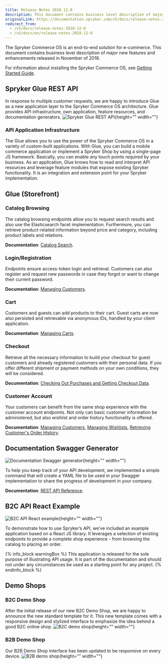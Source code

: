 ```yaml
---
title: Release Notes 2018.12.0
description: This document contains business level description of major new features and enhancements released in November of 2018.
originalLink: https://documentation.spryker.com/v5/docs/release-notes-2018-12-0
redirect_from:
  - /v5/docs/release-notes-2018-12-0
  - /v5/docs/en/release-notes-2018-12-0
---
```


 The Spryker Commerce OS is an end-to-end solution for e-commerce. This document contains business level description of major new features and enhancements released in November of 2018.
 
For information about installing the Spryker Commerce OS, see [Getting Started Guide](https://documentation.spryker.com/docs/en/dev-getting-started).

## Spryker Glue REST API
In response to multiple customer requests, we are happy to introduce Glue as a new application layer to the Spryker Commerce OS architecture. Glue provides API infrastructure, own application, feature resources, and documentation generators.
![Spryker Glue REST API](https://spryker.s3.eu-central-1.amazonaws.com/docs/About/Releases/Release+notes/Release+Notes+2018.12.0/image4.jpg){height="" width=""}

### API Application Infrastructure
The Glue allows you to use the power of the Spryker Commerce OS in a variety of custom-built applications. With Glue, you can build a mobile commerce application or implement a Spryker Shop by using a single-page JS framework. Basically, you can enable any touch points required by your business. As an application, Glue knows how to read and interpret API resources and leverage feature modules that expose existing Spryker functionality. It is an integration and extension point for your Spryker implementation.

## Glue (Storefront)
### Catalog Browsing
The catalog browsing endpoints allow you to request search results and also use the Elasticsearch facet implementation. Furthermore, you can retrieve product-related information beyond price and category, including product labels and relations.

**Documentation**: [Catalog Search](https://documentation.spryker.com/docs/en/catalog-search).

### Login/Registration
Endpoints ensure access-token login and retrieval. Customers can also register and request new passwords in case they forgot or want to change their current password.

**Documentation**: [Managing Customers](https://documentation.spryker.com/docs/en/managing-customers).

### Cart
Customers and guests can add products to their cart. Guest carts are now also persisted and retrievable via anonymous IDs, handled by your client application.

**Documentation**: [Managing Carts](https://documentation.spryker.com/docs/en/managing-carts).

### Checkout
Retrieve all the necessary information to build your checkout for guest customers and already registered customers with their personal data. If you offer different shipment or payment methods on your own conditions, they will be considered.

**Documentation**: [Checking Out Purchases and Getting Checkout Data](https://documentation.spryker.com/docs/en/checking-out-purchases-and-getting-checkout-data).

### Customer Account
Your customers can benefit from the same shop experience with the customer account endpoints. Not only can basic customer information be administered, but also wishlist and order history functionality is offered.

**Documentation**: [Managing Customers](https://documentation.spryker.com/docs/en/managing-customers), [Managing Wishlists](https://documentation.spryker.com/docs/en/managing-wishlists), [Retrieving Customer's Order History](https://documentation.spryker.com/docs/en/retrieving-order-history).

## Documentation Swagger Generator
![Documentation Swagger generator](https://spryker.s3.eu-central-1.amazonaws.com/docs/About/Releases/Release+notes/Release+Notes+2018.12.0/image3.png){height="" width=""}

To help you keep track of your API development, we implemented a simple command that will create a YAML file to be used in your Swagger implementation to share the progress of development in your company.

**Documentation**: [REST API Reference](https://documentation.spryker.com/docs/en/rest-api-reference).

## B2C API React Example
![B2C API React example](https://spryker.s3.eu-central-1.amazonaws.com/docs/About/Releases/Release+notes/Release+Notes+2018.12.0/image2.png){height="" width=""}

To demonstrate how to use Spryker’s API, we’ve included an example application based on a React JS library. It leverages a selection of existing endpoints to provide a complete shop experience - from browsing the catalog to placing an order.

{% info_block warningBox %}
This application is released for the sole purpose of illustrating API usage. It is part of the documentation and should not under any circumstances be used as a starting point for any project.
{% endinfo_block %}

## Demo Shops
### B2C Demo Shop
After the initial release of our new B2C Demo Shop, we are happy to announce the new standard template for it. This new template comes with a responsive design and stylized interface to emphasize the idea behind a good B2C online shop.
![B2C demo shop](https://spryker.s3.eu-central-1.amazonaws.com/docs/About/Releases/Release+notes/Release+Notes+2018.12.0/image1.png){height="" width=""}

### B2B Demo Shop
Our B2B Demo Shop interface has been updated to be responsive on every device.
![B2B demo shop](https://spryker.s3.eu-central-1.amazonaws.com/docs/About/Releases/Release+notes/Release+Notes+2018.12.0/image5.png){height="" width=""}
